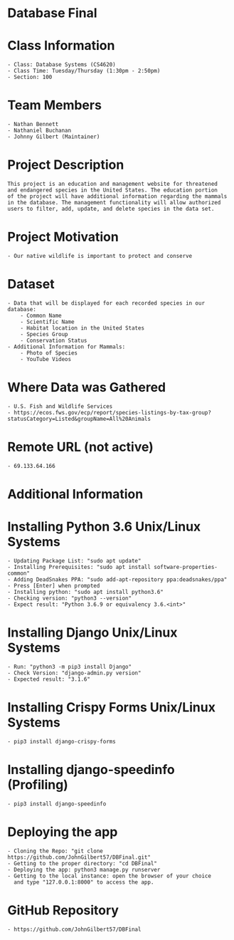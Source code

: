 # Database Final
# Class Information
    - Class: Database Systems (CS4620)
    - Class Time: Tuesday/Thursday (1:30pm - 2:50pm)
    - Section: 100
# Team Members
    - Nathan Bennett
    - Nathaniel Buchanan
    - Johnny Gilbert (Maintainer)
# Project Description
    This project is an education and management website for threatened
    and endangered species in the United States. The education portion
    of the project will have additional information regarding the mammals
    in the database. The management functionality will allow authorized 
    users to filter, add, update, and delete species in the data set.
# Project Motivation
    - Our native wildlife is important to protect and conserve
# Dataset
    - Data that will be displayed for each recorded species in our database:
        - Common Name
        - Scientific Name
        - Habitat location in the United States
        - Species Group
        - Conservation Status
    - Additional Information for Mammals:
        - Photo of Species
        - YouTube Videos
# Where Data was Gathered
    - U.S. Fish and Wildlife Services
    - https://ecos.fws.gov/ecp/report/species-listings-by-tax-group?statusCategory=Listed&groupName=All%20Animals
# Remote URL (not active)
    - 69.133.64.166

# Additional Information
# Installing Python 3.6 Unix/Linux Systems
    - Updating Package List: "sudo apt update"
    - Installing Prerequisites: "sudo apt install software-properties-common"
    - Adding DeadSnakes PPA: "sudo add-apt-repository ppa:deadsnakes/ppa"
    - Press [Enter] when prompted
    - Installing python: "sudo apt install python3.6"
    - Checking version: "python3 --version"
    - Expect result: "Python 3.6.9 or equivalency 3.6.<int>"
# Installing Django Unix/Linux Systems
    - Run: "python3 -m pip3 install Django"
    - Check Version: "django-admin.py version"
    - Expected result: "3.1.6"
# Installing Crispy Forms Unix/Linux Systems
    - pip3 install django-crispy-forms
# Installing django-speedinfo (Profiling)
    - pip3 install django-speedinfo
# Deploying the app
    - Cloning the Repo: "git clone https://github.com/JohnGilbert57/DBFinal.git"
    - Getting to the proper directory: "cd DBFinal"
    - Deploying the app: python3 manage.py runserver
    - Getting to the local instance: open the browser of your choice
      and type "127.0.0.1:8000" to access the app.
# GitHub Repository
    - https://github.com/JohnGilbert57/DBFinal
